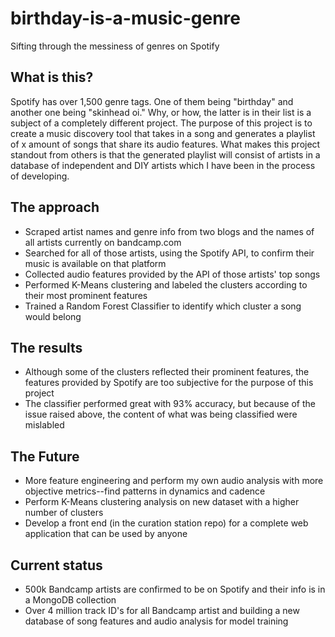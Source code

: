 # birthday-is-a-music-genre
Sifting through the messiness of genres on Spotify

## What is this?
Spotify has over 1,500 genre tags. One of them being "birthday" and another one being "skinhead oi." Why, or how, the latter is in their list is a subject of a completely different project. The purpose of this project is to create a music discovery tool that takes in a song and generates a playlist of x amount of songs that share its audio features. What makes this project standout from others is that the generated playlist will consist of artists in a database of independent and DIY artists which I have been in the process of developing.

## The approach
* Scraped artist names and genre info from two blogs and the names of all artists currently on bandcamp.com
* Searched for all of those artists, using the Spotify API, to confirm their music is available on that platform
* Collected audio features provided by the API of those artists' top songs
* Performed K-Means clustering and labeled the clusters according to their most prominent features
* Trained a Random Forest Classifier to identify which cluster a song would belong

## The results
* Although some of the clusters reflected their prominent features, the features provided by Spotify are too subjective for the purpose of this project
* The classifier performed great with 93% accuracy, but because of the issue raised above, the content of what was being classified were mislabled 

## The Future
* More feature engineering and perform my own audio analysis with more objective metrics--find patterns in dynamics and cadence
* Perform K-Means clustering analysis on new dataset with a higher number of clusters
* Develop a front end (in the curation station repo) for a complete web application that can be used by anyone

## Current status
* 500k Bandcamp artists are confirmed to be on Spotify and their info is in a MongoDB collection
* Over 4 million track ID's for all Bandcamp artist and building a new database of song features and audio analysis for model training
